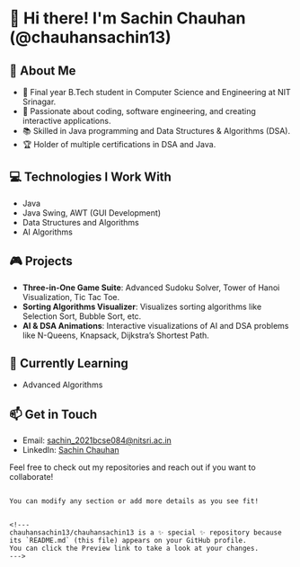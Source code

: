 
# 👋 Hi there! I'm Sachin Chauhan (@chauhansachin13)

## 🚀 About Me
- 🌱 Final year B.Tech student in Computer Science and Engineering at NIT Srinagar.
- 👀 Passionate about coding, software engineering, and creating interactive applications.
- 📚 Skilled in Java programming and Data Structures & Algorithms (DSA).
- 🏆 Holder of multiple certifications in DSA and Java.

## 💻 Technologies I Work With
- Java
- Java Swing, AWT (GUI Development)
- Data Structures and Algorithms
- AI Algorithms

## 🎮 Projects
- **Three-in-One Game Suite**: Advanced Sudoku Solver, Tower of Hanoi Visualization, Tic Tac Toe.
- **Sorting Algorithms Visualizer**: Visualizes sorting algorithms like Selection Sort, Bubble Sort, etc.
- **AI & DSA Animations**: Interactive visualizations of AI and DSA problems like N-Queens, Knapsack, Dijkstra’s Shortest Path.

## 🌱 Currently Learning
- Advanced Algorithms

## 📫 Get in Touch
- Email: sachin_2021bcse084@nitsri.ac.in
- LinkedIn: [Sachin Chauhan](https://www.linkedin.com/in/sachin-chauhan-212631297/)

Feel free to check out my repositories and reach out if you want to collaborate!
```

You can modify any section or add more details as you see fit!


<!---
chauhansachin13/chauhansachin13 is a ✨ special ✨ repository because its `README.md` (this file) appears on your GitHub profile.
You can click the Preview link to take a look at your changes.
--->
